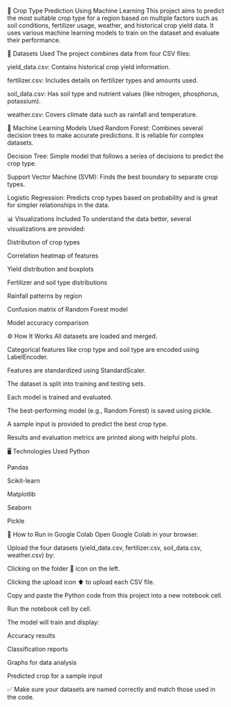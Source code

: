 🌾 Crop Type Prediction Using Machine Learning
This project aims to predict the most suitable crop type for a region based on multiple factors such as soil conditions, fertilizer usage, weather, and historical crop yield data. It uses various machine learning models to train on the dataset and evaluate their performance.

📂 Datasets Used
The project combines data from four CSV files:

yield_data.csv: Contains historical crop yield information.

fertilizer.csv: Includes details on fertilizer types and amounts used.

soil_data.csv: Has soil type and nutrient values (like nitrogen, phosphorus, potassium).

weather.csv: Covers climate data such as rainfall and temperature.

🧠 Machine Learning Models Used
Random Forest: Combines several decision trees to make accurate predictions. It is reliable for complex datasets.

Decision Tree: Simple model that follows a series of decisions to predict the crop type.

Support Vector Machine (SVM): Finds the best boundary to separate crop types.

Logistic Regression: Predicts crop types based on probability and is great for simpler relationships in the data.

📊 Visualizations Included
To understand the data better, several visualizations are provided:

Distribution of crop types

Correlation heatmap of features

Yield distribution and boxplots

Fertilizer and soil type distributions

Rainfall patterns by region

Confusion matrix of Random Forest model

Model accuracy comparison

⚙️ How It Works
All datasets are loaded and merged.

Categorical features like crop type and soil type are encoded using LabelEncoder.

Features are standardized using StandardScaler.

The dataset is split into training and testing sets.

Each model is trained and evaluated.

The best-performing model (e.g., Random Forest) is saved using pickle.

A sample input is provided to predict the best crop type.

Results and evaluation metrics are printed along with helpful plots.

🖥️ Technologies Used
Python

Pandas

Scikit-learn

Matplotlib

Seaborn

Pickle

🚀 How to Run in Google Colab
Open Google Colab in your browser.

Upload the four datasets (yield_data.csv, fertilizer.csv, soil_data.csv, weather.csv) by:

Clicking on the folder 📁 icon on the left.

Clicking the upload icon ⬆️ to upload each CSV file.

Copy and paste the Python code from this project into a new notebook cell.

Run the notebook cell by cell.

The model will train and display:

Accuracy results

Classification reports

Graphs for data analysis

Predicted crop for a sample input

✅ Make sure your datasets are named correctly and match those used in the code.

